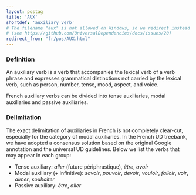 ```yaml
---
layout: postag
title: 'AUX'
shortdef: 'auxiliary verb'
# The filename "aux" is not allowed on Windows, so we redirect instead
# (see https://github.com/UniversalDependencies/docs/issues/20)
redirect_from: "fr/pos/AUX.html"
---
```


### Definition

An auxiliary verb is a verb that accompanies the lexical verb of a verb phrase and expresses grammatical distinctions not carried by the lexical verb, such as person, number, tense, mood, aspect, and voice.

French auxiliary verbs can be divided into tense auxiliaries, modal auxiliaries and passive auxiliaries.

### Delimitation

The exact delimitation of auxiliaries in French is not completely clear-cut, especially for the category of modal auxiliaries. In the French UD treebank, we have adopted a consensus solution based on the original Google annotation and the universal UD guidelines. Below we list the verbs that may appear in each group:

- Tense auxiliary: _aller_ (future périphrastique), _être_, _avoir_
- Modal auxiliary (+ infinitive): _savoir_, _pouvoir_, _devoir_, _vouloir_, _falloir_, _voir_, _aimer_, _souhaiter_
- Passive auxiliary: _être_, _aller_
